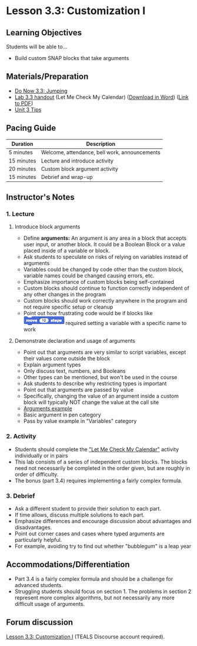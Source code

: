 # Lesson 3.3: Customization I

## Learning Objectives

Students will be able to...

- Build custom SNAP blocks that take arguments

## Materials/Preparation

- [Do Now 3.3: Jumping](do_now_33.md)
- [Lab 3.3 handout](lab_33.md) (Let Me Check My Calendar) ([Download in Word](https://github.com/TEALSK12/introduction-to-computer-science/raw/master/Unit%203%20Word/Lab%203.3%20Let%20Me%20Check%20My%20Calendar.docx)) ([Link to PDF](https://github.com/TEALSK12/introduction-to-computer-science/raw/master/Unit%203%20PDF/Lab%203.3%20Let%20Me%20Check%20My%20Calendar.pdf))
- [Unit 3 Tips](unit_3_tips.md)

## Pacing Guide

| Duration   | Description                                   |
| ---------- | --------------------------------------------- |
| 5 minutes  | Welcome, attendance, bell work, announcements |
| 15 minutes | Lecture and introduce activity                |
| 20 minutes | Custom block argument activity                |
| 15 minutes | Debrief and wrap-up                           |

## Instructor's Notes

### 1. Lecture

1. Introduce block arguments

    - Define **arguments:** An argument is any area in a block that accepts user input, or another block. It could be a Boolean Block or a value placed inside of a variable or block.
    - Ask students to speculate on risks of relying on variables instead of arguments
    - Variables could be changed by code other than the custom block, variable names could be changed causing errors, etc.
    - Emphasize importance of custom blocks being self-contained
    - Custom blocks should continue to function correctly independent of any other changes in the program
    - Custom blocks should work correctly anywhere in the program and not require specific setup or cleanup
    - Point out how frustrating code would be if blocks like ![Move 10 steps block](move.png) required setting a variable with a specific name to work

2. Demonstrate declaration and usage of arguments

    - Point out that arguments are very similar to script variables, except their values come outside the block
    - Explain argument types
    - Only discuss text, numbers, and Booleans
    - Other types can be mentioned, but won't be used in the course
    - Ask students to describe why restricting types is important
    - Point out that arguments are passed by value
    - Specifically, changing the value of an argument inside a custom block will typically NOT change the value at the call site
    - [Arguments example](http://snap.berkeley.edu/snapsource/snap.html#present:Username=brettwo&ProjectName=Lesson%203.3)
    - Basic argument in pen category
    - Pass by value example in "Variables" category

### 2. Activity

- Students should complete the ["Let Me Check My Calendar"](lab_33.md) activity individually or in pairs
- This lab consists of a series of independent custom blocks.  The blocks need not necessarily be completed in the order given, but are roughly in order of difficulty.
- The bonus (part 3.4) requires implementing a fairly complex formula.

### 3.  Debrief

- Ask a different student to provide their solution to each part.  
- If time allows, discuss multiple solutions to each part.
- Emphasize differences and encourage discussion about advantages and disadvantages.
- Point out corner cases and cases where typed arguments are particularly helpful.
- For example, avoiding try to find out whether "bubblegum" is a leap year

## Accommodations/Differentiation

- Part 3.4 is a fairly complex formula and should be a challenge for advanced students.
- Struggling students should focus on section 1. The problems in section 2 represent more complex algorithms, but not necessarily any more difficult usage of arguments.

## Forum discussion

[Lesson 3.3: Customization I](http://forums.tealsk12.org/c/intro-unit-3-variables-and-customization/lesson-3-3-customization-1) (TEALS Discourse account required).</a>
